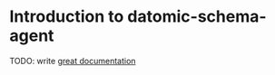 # Introduction to datomic-schema-agent

TODO: write [great documentation](http://jacobian.org/writing/what-to-write/)
